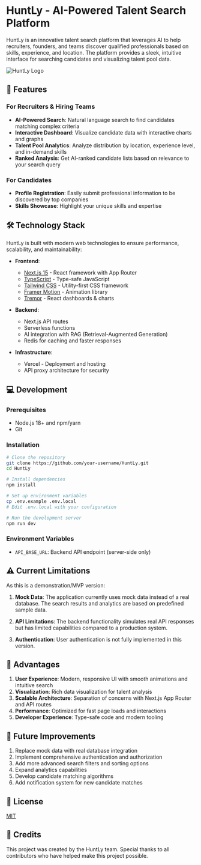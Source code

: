 # HuntLy - AI-Powered Talent Search Platform

HuntLy is an innovative talent search platform that leverages AI to help recruiters, founders, and teams discover qualified professionals based on skills, experience, and location. The platform provides a sleek, intuitive interface for searching candidates and visualizing talent pool data.

![HuntLy Logo](public/images/logo.png)

## 🚀 Features

### For Recruiters & Hiring Teams
- **AI-Powered Search**: Natural language search to find candidates matching complex criteria
- **Interactive Dashboard**: Visualize candidate data with interactive charts and graphs
- **Talent Pool Analytics**: Analyze distribution by location, experience level, and in-demand skills
- **Ranked Analysis**: Get AI-ranked candidate lists based on relevance to your search query

### For Candidates
- **Profile Registration**: Easily submit professional information to be discovered by top companies
- **Skills Showcase**: Highlight your unique skills and expertise

## 🛠️ Technology Stack

HuntLy is built with modern web technologies to ensure performance, scalability, and maintainability:

- **Frontend**:
  - [Next.js 15](https://nextjs.org/) - React framework with App Router
  - [TypeScript](https://www.typescriptlang.org/) - Type-safe JavaScript
  - [Tailwind CSS](https://tailwindcss.com/) - Utility-first CSS framework
  - [Framer Motion](https://www.framer.com/motion/) - Animation library
  - [Tremor](https://www.tremor.so/) - React dashboards & charts

- **Backend**:
  - Next.js API routes
  - Serverless functions
  - AI integration with RAG (Retrieval-Augmented Generation)
  - Redis for caching and faster responses

- **Infrastructure**:
  - Vercel - Deployment and hosting
  - API proxy architecture for security

## 💻 Development

### Prerequisites
- Node.js 18+ and npm/yarn
- Git

### Installation
```bash
# Clone the repository
git clone https://github.com/your-username/HuntLy.git
cd HuntLy

# Install dependencies
npm install

# Set up environment variables
cp .env.example .env.local
# Edit .env.local with your configuration

# Run the development server
npm run dev
```

### Environment Variables
- `API_BASE_URL`: Backend API endpoint (server-side only)



## ⚠️ Current Limitations

As this is a demonstration/MVP version:

1. **Mock Data**: The application currently uses mock data instead of a real database. The search results and analytics are based on predefined sample data.

2. **API Limitations**: The backend functionality simulates real API responses but has limited capabilities compared to a production system.

3. **Authentication**: User authentication is not fully implemented in this version.

## 🌟 Advantages

1. **User Experience**: Modern, responsive UI with smooth animations and intuitive search
2. **Visualization**: Rich data visualization for talent analysis
3. **Scalable Architecture**: Separation of concerns with Next.js App Router and API routes
4. **Performance**: Optimized for fast page loads and interactions
5. **Developer Experience**: Type-safe code and modern tooling

## 🔄 Future Improvements

1. Replace mock data with real database integration
2. Implement comprehensive authentication and authorization
3. Add more advanced search filters and sorting options
4. Expand analytics capabilities
5. Develop candidate matching algorithms
6. Add notification system for new candidate matches

## 📝 License

[MIT](LICENSE)

## 🙏 Credits

This project was created by the HuntLy team. Special thanks to all contributors who have helped make this project possible.